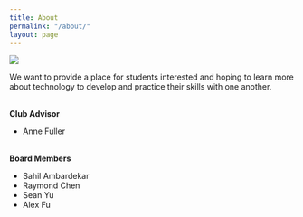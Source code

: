 ```yaml
---
title: About
permalink: "/about/"
layout: page
---
```


<img src="https://certificationgame.com/wp-content/uploads/2014/12/reflections-from-Certification-Game-hackathon-832x350.jpg" />

<p>We want to provide a place for students interested and hoping to learn more about technology to develop and practice their skills with one another.</p>
<br>

<div class="manual-post">
  <div class="manual manual-title">
      <strong>Club Advisor</strong>
  </div>
  <p>  <div class="manual-content">
<ul>
<li>Anne Fuller</li>
</ul>
</div>
</p>
</div>
<br>
<div class="manual-post">
  <div class="manual manual-title">
      <strong>Board Members</strong>
  </div>
  <p>  <div class="manual-content">
<ul>
<li>Sahil Ambardekar</li>
<li>Raymond Chen</li>
<li>Sean Yu</li>
<li>Alex Fu</li>
</ul>
</div>
</p>
</div>